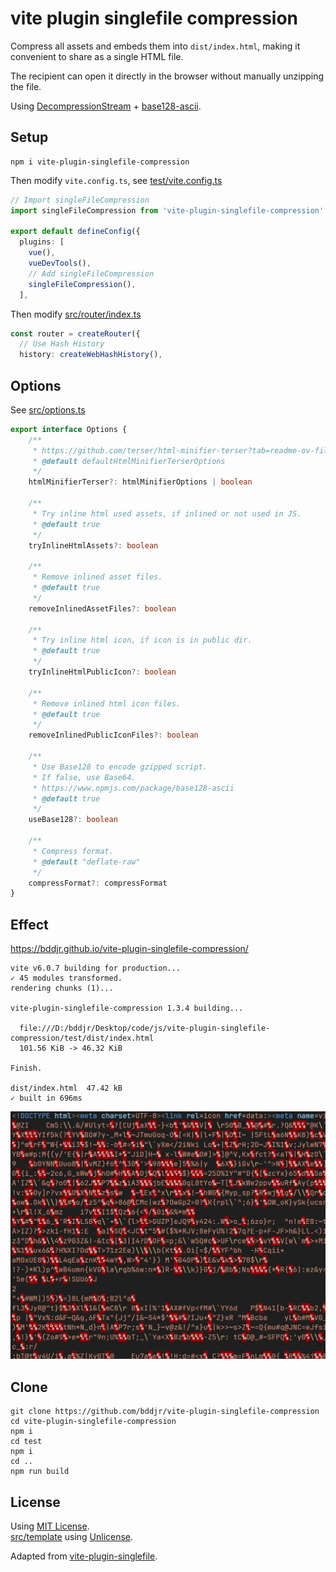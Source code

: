 # vite plugin singlefile compression

Compress all assets and embeds them into `dist/index.html`, making it convenient to share as a single HTML file.

The recipient can open it directly in the browser without manually unzipping the file.

Using [DecompressionStream](https://developer.mozilla.org/docs/Web/API/DecompressionStream) + [base128-ascii](https://www.npmjs.com/package/base128-ascii).

## Setup

```
npm i vite-plugin-singlefile-compression
```

Then modify `vite.config.ts`, see [test/vite.config.ts](test/vite.config.ts)

```ts
// Import singleFileCompression
import singleFileCompression from 'vite-plugin-singlefile-compression'

export default defineConfig({
  plugins: [
    vue(),
    vueDevTools(),
    // Add singleFileCompression
    singleFileCompression(),
  ],
```

Then modify [src/router/index.ts](test/src/router/index.ts#L5)

```ts
const router = createRouter({
  // Use Hash History
  history: createWebHashHistory(),
```

## Options

See [src/options.ts](src/options.ts)

```ts
export interface Options {
    /**
     * https://github.com/terser/html-minifier-terser?tab=readme-ov-file#options-quick-reference
     * @default defaultHtmlMinifierTerserOptions
     */
    htmlMinifierTerser?: htmlMinifierOptions | boolean

    /**
     * Try inline html used assets, if inlined or not used in JS.
     * @default true
     */
    tryInlineHtmlAssets?: boolean

    /**
     * Remove inlined asset files.
     * @default true
     */
    removeInlinedAssetFiles?: boolean

    /**
     * Try inline html icon, if icon is in public dir.
     * @default true
     */
    tryInlineHtmlPublicIcon?: boolean

    /**
     * Remove inlined html icon files.
     * @default true
     */
    removeInlinedPublicIconFiles?: boolean

    /**
     * Use Base128 to encode gzipped script.
     * If false, use Base64.
     * https://www.npmjs.com/package/base128-ascii
     * @default true
     */
    useBase128?: boolean

    /**
     * Compress format.
     * @default "deflate-raw"
     */
    compressFormat?: compressFormat
}
```

## Effect

https://bddjr.github.io/vite-plugin-singlefile-compression/

```
vite v6.0.7 building for production...
✓ 45 modules transformed.
rendering chunks (1)...

vite-plugin-singlefile-compression 1.3.4 building...

  file:///D:/bddjr/Desktop/code/js/vite-plugin-singlefile-compression/test/dist/index.html
  101.56 KiB -> 46.32 KiB

Finish.

dist/index.html  47.42 kB
✓ built in 696ms
```

![](effect.jpg)

## Clone

```
git clone https://github.com/bddjr/vite-plugin-singlefile-compression
cd vite-plugin-singlefile-compression
npm i
cd test
npm i
cd ..
npm run build
```

## License

Using [MIT License](LICENSE.txt).  
[src/template](src/template) using [Unlicense](src/template/LICENSE.txt).

Adapted from [vite-plugin-singlefile](https://www.npmjs.com/package/vite-plugin-singlefile).
